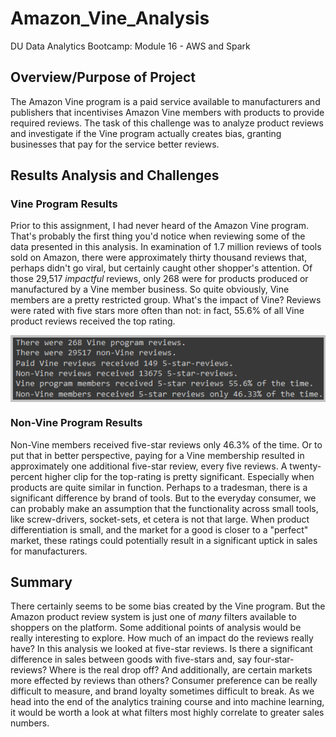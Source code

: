 # Amazon_Vine_Analysis
DU Data Analytics Bootcamp: Module 16 - AWS and Spark

## Overview/Purpose of Project
The Amazon Vine program is a paid service available to manufacturers and publishers that incentivises Amazon Vine members with products to provide required reviews. The task of this challenge was to analyze product reviews and investigate if the Vine program actually creates bias, granting businesses that pay for the service better reviews.

## Results Analysis and Challenges

### Vine Program Results
<div>
  <p>Prior to this assignment, I had never heard of the Amazon Vine program. That's probably the first thing you'd notice when reviewing some of the data presented in this analysis. In examination of 1.7 million reviews of tools sold on Amazon, there were approximately thirty thousand reviews that, perhaps didn't go viral, but certainly caught other shopper's attention. Of those 29,517 <i>impactful</i> reviews, only 268 were for products produced or manufactured by a Vine member business. So quite obviously, Vine members are a pretty restricted group. What's the impact of Vine?  Reviews were rated with five stars more often than not: in fact, 55.6% of all Vine product reviews received the top rating.</p>
  <p><img src="https://github.com/cb19weber/Amazon_Vine_Analysis/blob/main/images/analysis_stats.png" align="center"></p>
<div>

### Non-Vine Program Results
<div>
  <p>Non-Vine members received five-star reviews only 46.3% of the time. Or to put that in better perspective, paying for a Vine membership resulted in approximately one additional five-star review, every five reviews. A twenty-percent higher clip for the top-rating is pretty significant. Especially when products are quite similar in function. Perhaps to a tradesman, there is a significant difference by brand of tools. But to the everyday consumer, we can probably make an assumption that the functionality across small tools, like screw-drivers, socket-sets, et cetera is not that large. When product differentiation is small, and the market for a good is closer to a "perfect" market, these ratings could potentially result in a significant uptick in sales for manufacturers.</p>
</div>

## Summary
<p>There certainly seems to be some bias created by the Vine program. But the Amazon product review system is just one of <i>many</i> filters available to shoppers on the platform. Some additional points of analysis would be really interesting to explore. How much of an impact do the reviews really have? In this analysis we looked at five-star reviews. Is there a significant difference in sales between goods with five-stars and, say four-star-reviews? Where is the real drop off? And additionally, are certain markets more effected by reviews than others? Consumer preference can be really difficult to measure, and brand loyalty sometimes difficult to break. As we head into the end of the analytics training course and into machine learning, it would be worth a look at what filters most highly correlate to greater sales numbers.</p>
